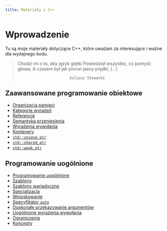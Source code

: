 ```yaml
---
title: Materiały z C++
---
```


# Wprowadzenie

Tu są moje materiały dotyczące C++, które uważam za interesujące i
ważne dla wydajnego kodu.

> Chodzi mi o to, aby język giętki
> Powiedział wszystko, co pomyśli głowa;
> A czasem był jak piorun jasny prędki, (...)
>
>                            Juliusz Słowacki

## Zaawansowane programowanie obiektowe

* [Organizacja pamięci](memory/pl)
* [Kategorie wyrażeń](categories/pl)
* [Referencje](references/pl)
* [Semantyka przeniesienia](move/pl)
* [Wyrażenia wywołania](callable1/pl)
* [Kontenery](containers/pl)
* [`std::unique_ptr`](unique_ptr/pl)
* [`std::shared_ptr`](shared_ptr/pl)
* [`std::weak_ptr`](weak_ptr/pl)

## Programowanie uogólnione

* [Programowanie uogólnione](generic/pl)
* [Szablony](templates/pl)
* [Szablony wariadyczne](variadic/pl)
* [Specjalizacja](specialization/pl)
* [Wnioskowanie](deduction/pl)
* [Specyfikator `auto`](auto/pl)
* [Doskonałe przekazywanie argumentów](forwarding/pl)
* [Uogólnione wyrażenia wywołania](callable2/pl)
* [Ograniczenia](constraints/pl)
* [Koncepty](concepts/pl)
